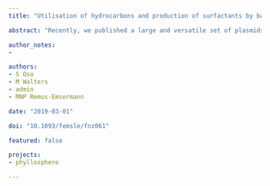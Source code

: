 ```yaml
---
title: "Utilisation of hydrocarbons and production of surfactants by bacteria isolated from plant leaf surfaces"

abstract: "Recently, we published a large and versatile set of plasmids, the chromatic bacteria toolbox, to deliver eight different fluorescent protein genes and four combinations of antibiotic resistance genes to Gram-negative bacteria. Fluorescent tags are important tools for single-cell microbiology, synthetic community studies, biofilm, and host-microbe interaction studies. Using conjugation helper strain E. coli S17-1 as a donor, we show how plasmid conjugation can be used to deliver broad host range plasmids, Tn5 transposons delivery plasmids, and Tn7 transposon delivery plasmids into species belonging to the Proteobacteria. To that end, donor and recipient bacteria are grown under standard growth conditions before they are mixed and incubated under non-selective conditions. Then, transconjugants or exconjugant recipients are selected on selective media. Mutant colonies are screened using a combination of tools to ensure that the desired plasmids or transposons are present and that the colonies are not containing any surviving donors. Through conjugation, a wide range of Gram-negative bacteria can be modified without prior, often time-consuming, establishment of competent cell and electroporation procedures that need to be adjusted for every individual strain. The here presented protocol is not exclusive for the delivery of Chromatic bacteria plasmids and transposons, but can also be used to deliver other mobilizable plasmids to bacterial recipients."

author_notes:
- 

authors:
- S Oso
- M Walters
- admin
- MNP Remus-Emsermann

date: "2019-03-01"

doi: "10.1093/femsle/fnz061"

featured: false

projects:
- phyllosphere

---
```

